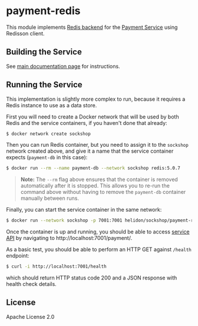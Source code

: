 # payment-redis

This module implements [Redis backend](./src/main/java/io/helidon/examples/sockshop/payment/redis/RedisPaymentRepository.java)
for the [Payment Service](../README.md) using Redisson client.

## Building the Service

See [main documentation page](../README.md#building-the-service) for instructions.

## Running the Service

This implementation is slightly more complex to run, because it requires a Redis instance
to use as a data store.

First you will need to create a Docker network that will be used by both Redis and the service 
containers, if you haven't done that already:

```bash
$ docker network create sockshop 
``` 

Then you can run Redis container, but you need to assign it to the `sockshop` network 
created above, and give it a name that the service container expects (`payment-db` in this case):

```bash
$ docker run --rm --name payment-db --network sockshop redis:5.0.7
``` 
> **Note:** The `--rm` flag above ensures that the container is removed automatically after it is 
> stopped. This allows you to re-run the command above without having to remove the `payment-db`
> container manually between runs.

Finally, you can start the service container in the same network:

```bash
$ docker run --network sockshop -p 7001:7001 helidon/sockshop/payment-redis
``` 

Once the container is up and running, you should be able to access [service API](../README.md#api) 
by navigating to http://localhost:7001/payment/.

As a basic test, you should be able to perform an HTTP GET against `/health` endpoint:

```bash
$ curl -i http://localhost:7001/health
``` 
which should return HTTP status code 200 and a JSON response with health check details.

## License

Apache License 2.0
